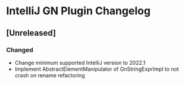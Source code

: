 <!-- Keep a Changelog guide -> https://keepachangelog.com -->

# IntelliJ GN Plugin Changelog

## [Unreleased]

### Changed

- Change minimum supported IntelliJ version to 2022.1
- Implement AbstractElementManipulator of GnStringExprImpl to not crash on
  rename refactoring 
